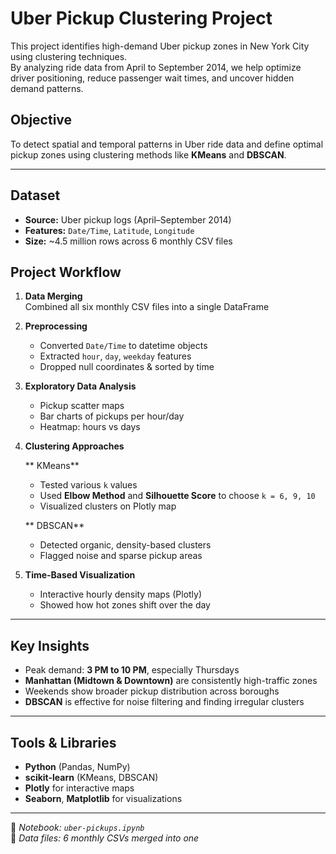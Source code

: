 # Uber Pickup Clustering Project

This project identifies high-demand Uber pickup zones in New York City using clustering techniques.  
By analyzing ride data from April to September 2014, we help optimize driver positioning, reduce passenger wait times, and uncover hidden demand patterns.



##  Objective

To detect spatial and temporal patterns in Uber ride data and define optimal pickup zones using clustering methods like **KMeans** and **DBSCAN**.

---

## Dataset

- **Source:** Uber pickup logs (April–September 2014)
- **Features:** `Date/Time`, `Latitude`, `Longitude`
- **Size:** ~4.5 million rows across 6 monthly CSV files



##  Project Workflow

1. **Data Merging**  
   Combined all six monthly CSV files into a single DataFrame

2. **Preprocessing**
   - Converted `Date/Time` to datetime objects
   - Extracted `hour`, `day`, `weekday` features
   - Dropped null coordinates & sorted by time

3. **Exploratory Data Analysis**
   - Pickup scatter maps
   - Bar charts of pickups per hour/day
   - Heatmap: hours vs days

4. **Clustering Approaches**

   ** KMeans**
   - Tested various `k` values
   - Used **Elbow Method** and **Silhouette Score** to choose `k = 6, 9, 10`
   - Visualized clusters on Plotly map

   ** DBSCAN**
   - Detected organic, density-based clusters
   - Flagged noise and sparse pickup areas

5. **Time-Based Visualization**
   - Interactive hourly density maps (Plotly)
   - Showed how hot zones shift over the day

---

## Key Insights

- Peak demand: **3 PM to 10 PM**, especially Thursdays  
- **Manhattan (Midtown & Downtown)** are consistently high-traffic zones  
- Weekends show broader pickup distribution across boroughs  
- **DBSCAN** is effective for noise filtering and finding irregular clusters

---

##  Tools & Libraries

- **Python** (Pandas, NumPy)
- **scikit-learn** (KMeans, DBSCAN)
- **Plotly** for interactive maps
- **Seaborn**, **Matplotlib** for visualizations

---

📁 _Notebook: `uber-pickups.ipynb`_  
📂 _Data files: 6 monthly CSVs merged into one_



